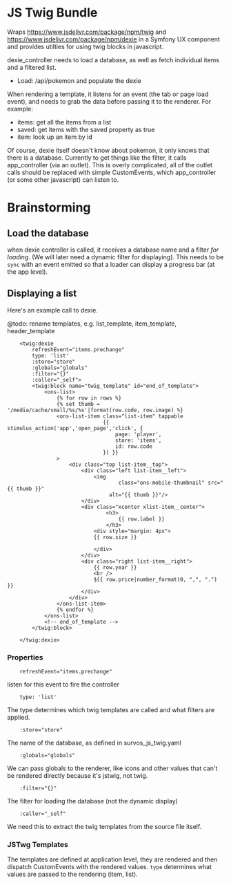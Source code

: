# JS Twig Bundle


Wraps https://www.jsdelivr.com/package/npm/twig and https://www.jsdelivr.com/package/npm/dexie in a Symfony UX component and provides utilties for using twig blocks in javascript.

dexie_controller needs to load a database, as well as fetch individual items and a filtered list.

* Load: /api/pokemon and populate the dexie

When rendering a template, it listens for an event (the tab or page load event), and needs to grab the data before passing it to the renderer.  For example:

* items: get all the items from a list
* saved: get items with the saved property as true
* item: look up an item by id

Of course, dexie itself doesn't know about pokemon, it only knows that there is a database.  Currently to get things like the filter, it calls app_controller (via an outlet).   This is overly complicated, all of the outlet calls should be replaced with simple CustomEvents, which app_controller (or some other javascript) can listen to.

# Brainstorming

## Load the database

when dexie controller is called, it receives a database name and a filter _for loading_.  (We will later need a dynamic filter for displaying).
This needs to be `sync` with an event emitted so that a loader can display a progress bar (at the app level).

## Displaying a list

Here's an example call to dexie.

@todo: rename templates, e.g. list_template, item_template, header_template

```twig
    <twig:dexie
        refreshEvent="items.prechange"
        type: 'list'
        :store="store"
        :globals="globals"
        :filter="{}"
        :caller="_self">
        <twig:block name="twig_template" id="end_of_template">
            <ons-list>
                {% for row in rows %}
                {% set thumb = '/media/cache/small/%s/%s'|format(row.code, row.image) %}
                <ons-list-item class="list-item" tappable
                               {{ stimulus_action('app','open_page','click', {
                                   page: 'player',
                                   store: 'items',
                                   id: row.code
                               }) }}
                >
                    <div class="top list-item__top">
                        <div class="left list-item__left">
                            <img
                                    class="ons-mobile-thumbnail" src="{{ thumb }}"
                                 alt="{{ thumb }}"/>
                        </div>
                        <div class="xcenter xlist-item__center">
                                <h3>
                                    {{ row.label }}
                                </h3>
                            <div style="margin: 4px">
                            {{ row.size }}

                            </div>
                        </div>
                        <div class="right list-item__right">
                            {{ row.year }}
                            <br />
                            ${{ row.price|number_format(0, ",", ".") }}
                        </div>
                    </div>
                </ons-list-item>
                {% endfor %}
            </ons-list>
            <!-- end_of_template -->
        </twig:block>

    </twig:dexie>
```

### Properties
        refreshEvent="items.prechange"
listen for this event to fire the controller

        type: 'list'
The type determines which twig templates are called and what filters are applied.

        :store="store"
The name of the database, as defined in survos_js_twig.yaml

        :globals="globals"
We can pass globals to the renderer, like icons and other values that can't be rendered directly because it's jstwig, not twig.

        :filter="{}"
The filter for loading the database (not the dynamic display)

        :caller="_self"
We need this to extract the twig templates from the source file itself.

### JSTwg Templates

The templates are defined at application level, they are rendered and then dispatch CustomEvents with the rendered values.  `type` determines what values are passed to the rendering (item, list).


